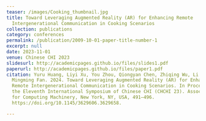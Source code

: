 ```yaml
---
teaser: /images/Cooking_thumbnail.jpg
title: Toward Leveraging Augmented Reality (AR) for Enhancing Remote
  Intergenerational Communication in Cooking Scenarios
collection: publications
category: conferences
permalink: /publication/2009-10-01-paper-title-number-1
excerpt: null
date: 2023-11-01
venue: Chinese CHI 2023
slidesurl: http://academicpages.github.io/files/slides1.pdf
paperurl: http://academicpages.github.io/files/paper1.pdf
citation: Yuru Huang, Liyi Xu, You Zhou, Qiongyan Chen, Zhiqing Wu, Li Feng, and
  Mingming Fan. 2024. Toward Leveraging Augmented Reality (AR) for Enhancing
  Remote Intergenerational Communication in Cooking Scenarios. In Proceedings of
  the Eleventh International Symposium of Chinese CHI (CHCHI 23). Association
  for Computing Machinery, New York, NY, USA, 491–496.
  https://doi.org/10.1145/3629606.3629658.

---
```

